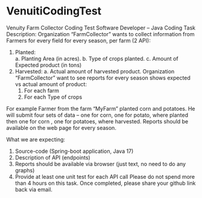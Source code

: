 # VenuitiCodingTest
Venuity Farm Collector Coding Test
Software Developer – Java Coding Task
Description:
Organization “FarmCollector”  wants to collect information from Farmers for every field for every season, per farm (2 API):
1. Planted:   	
       a. Planting Area (in acres).
       b. Type of crops planted.
  	 c. Amount of Expected product (in tons)
2. Harvested:
 	a. Actual amount of harvested product.
Organization “FarmCollector”  want to see reports for every season shows expected vs actual amount of product:
   1. For each farm
   2. For each Type of crops
 
For example Farmer from the farm “MyFarm” planted corn and potatoes. He will submit four sets of data – one for corn, one for potato, where planted then one for corn , one for potatoes, where harvested. 
Reports should be available on the web page for every season.
 
What we are expecting:
1.	Source-code (Spring-boot application, Java 17)
2.	Description of API (endpoints)
3.	Reports should be available via browser (just text, no need to do any graphs)
4.	Provide at least one unit test for each API call
Please do not spend more than 4 hours on this task. Once completed, please share your github link back via email.
